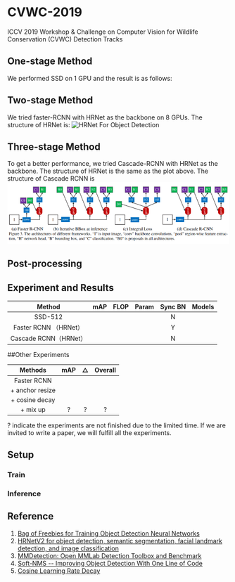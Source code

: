 # CVWC-2019
ICCV 2019 Workshop &amp; Challenge on Computer Vision for Wildlife Conservation (CVWC) Detection Tracks

## One-stage Method
We performed SSD on 1 GPU and the result is as follows:

## Two-stage Method
We tried faster-RCNN with HRNet as the backbone on 8 GPUs. The structure of HRNet is: 
![HRNet For Object Detection](https://github.com/HRNet/HRNet-Object-Detection/blob/master/images/hrnetv2p.png)

## Three-stage Method
To get a better performance, we tried Cascade-RCNN with HRNet as the backbone. The structure of HRNet is the same as the plot above. The structure of Cascade RCNN is
![Cascade RCNN](https://github.com/ElegantLin/CVWC-2019/blob/master/doc/cascade.png)

## Post-processing

## Experiment and Results

|        Method         | mAP  | FLOP | Param | Sync BN | Models |
| :-------------------: | :--: | :--: | :---: | :-----: | :----: |
|        SSD-512        |      |      |       |    N    |        |
| Faster RCNN （HRNet） |      |      |       |    Y    |        |
| Cascade RCNN（HRNet） |      |      |       |    N    |        |

##Other Experiments

|     Methods     | mAP  |  △   | Overall |
| :-------------: | :--: | :--: | :-----: |
|   Faster RCNN   |      |      |         |
| + anchor resize |      |      |         |
| + cosine decay  |      |      |         |
|    + mix up     |  ?   |  ?   |    ?    |

? indicate the experiments are not finished due to the limited time. If we are invited to write a paper, we will fulfill all the experiments.

## Setup

### Train

### Inference

## Reference

1. [Bag of Freebies for Training Object Detection Neural Networks](https://arxiv.org/pdf/1902.04103.pdf)
2. [HRNetV2 for object detection, semantic segmentation, facial landmark detection, and image classification](https://arxiv.org/pdf/1904.04514.pdf)
3. [MMDetection: Open MMLab Detection Toolbox and Benchmark](https://arxiv.org/pdf/1906.07155.pdf)
4. [Soft-NMS -- Improving Object Detection With One Line of Code](https://arxiv.org/pdf/1704.04503.pdf)
5. [Cosine Learning Rate Decay](https://arxiv.org/pdf/1806.01593.pdf)